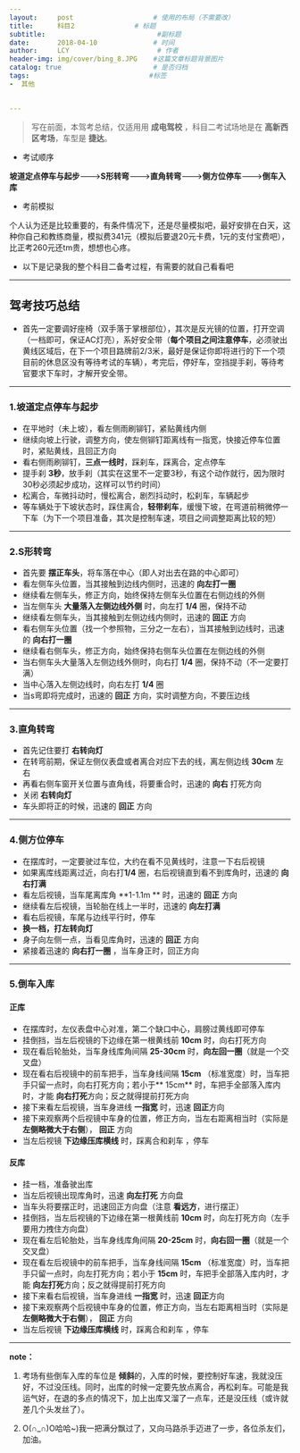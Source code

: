 ```yaml
---
layout:     post                    # 使用的布局（不需要改）
title:      科目2               # 标题 
subtitle:                            #副标题
date:       2018-04-10              # 时间
author:     LCY                      # 作者
header-img: img/cover/bing_8.JPG    #这篇文章标题背景图片
catalog: true                       # 是否归档
tags:                              #标签
-  其他

  
---
```

> 写在前面，本驾考总结，仅适用用 **成电驾校** ，科目二考试场地是在 **高新西区考场**，车型是 **捷达**。

* 考试顺序

**坡道定点停车与起步**--->**S形转弯**--->**直角转弯**--->**侧方位停车**--->**倒车入库**

* 考前模拟

个人认为还是比较重要的，有条件情况下，还是尽量模拟吧，最好安排在白天，这种你自己和教练商量，模拟费341元（模拟后要退20元卡费，1元的支付宝费吧），比正考260元还tm贵，想想也心疼。

* 以下是记录我的整个科目二备考过程，有需要的就自己看看吧

---------------------------
## 驾考技巧总结

* 首先一定要调好座椅（双手落于掌根部位），其次是反光镜的位置，打开空调（一档即可，保证AC灯亮），系好安全带（**每个项目之间注意停车**，必须驶出黄线区域后，在下一个项目路牌前2/3米，最好是保证你即将进行的下一个项目前的休息区没有等待考试的车辆），考完后，停好车，空挡提手刹，等待考官要求下车时，才解开安全带。

----------------------------
### 1.坡道定点停车与起步

* 在平地时（未上坡），看左侧雨刷铆钉，紧贴黄线内侧
* 继续向坡上行驶，调整方向，使左侧铆钉距离线有一指宽，快接近停车位置时，紧贴黄线，且回正方向
* 看右侧雨刷铆钉，**三点一线时**，踩刹车，踩离合，定点停车
* 提手刹 **3秒**，放手刹（其实在这里不一定要3秒，有这个动作就行，因为限时30秒必须起步成功，这样可以节约时间）
* 松离合，车微抖动时，慢松离合，剧烈抖动时，松刹车，车辆起步
* 等车辆处于下坡状态时，踩住离合，**轻带刹车**，缓慢下坡，在弯道前稍微停一下车（为下一个项目准备，其次是控制车速，项目之间调整距离比较的短）

--------------------------------------------
### 2.S形转弯

* 首先要 **摆正车头**，将车落在中心（即人对出去在路的中心即可）
* 看左侧车头位置，当其接触到边线内侧时，迅速的 **向左打一圈** 
* 继续看左侧车头，修正方向，始终保持左侧车头位置在右侧边线的外侧
* 当左侧车头 **大量落入左侧边线外侧** 时，向左打 **1/4** 圈，保持不动
* 继续看左侧车头，当其接触到左侧边线内侧时，迅速的 **回正** 方向 
* 看右侧车头位置（找一个参照物，三分之一左右），当其接触到边线时，迅速的 **向右打一圈** 
* 继续看右侧车头，修正方向，始终保持右侧车头位置在左侧边线的外侧
* 当右侧车头大量落入左侧边线外侧时，向右打 **1/4** 圈，保持不动（不一定要打满）
* 当中心落入左侧边线时，向右左打 **1/4** 圈
* 当s弯即将完成时，迅速的 **回正** 方向，实时调整方向，不要压边线

--------------------------------------------

### 3.直角转弯
* 首先记住要打 **右转向灯**
* 在转弯前期，保证左侧仪表盘或者离合对应下去的线，离左侧边线 **30cm** 左右
* 再看右侧车窗开关位置与直角线，将要重合时，迅速的 **向右** 打死方向
* 关闭 **右转向灯**
* 车头即将正的时候，迅速的 **回正** 方向

--------------------------------------------
### 4.侧方位停车
* 在摆库时，一定要驶过车位，大约在看不见黄线时，注意一下右后视镜
* 如果离库线距离过近，向右打**1/4** 圈，右后视镜直到看不到库角时，迅速的 **向右打满** 
* 看左后视镜，当车尾离库角 **1-1.1m ** 时，迅速的  **回正** 方向
* 继续看左后视镜，当轮胎在线上一半时，迅速的 **向左打满** 
* 看右后视镜，车尾与边线平行时，停车
* **换一档，打左转向灯**
* 身子向左侧一点，当看见库角时，迅速的  **回正** 方向
* 紧接着迅速的 **向右打一圈** ，当车身正时，回正方向

---------------------------
### 5.倒车入库

#### 正库
* 在摆库时，左仪表盘中心对准，第二个缺口中心，肩膀过黄线即可停车
* 挂倒挡，当左后视镜的下边缘在第一根黄线前 **10cm** 时，向右打死方向
* 现在看后轮胎处，当车身线库角间隔 **25-30cm** 时，**向左回一圈**（就是一个交叉盘）
* 现在看右后视镜中的前车把手，当车身线间隔 **15cm** （标准宽度）时，当车把手只留一点时，向右打死方向；若小于** 15cm** 时，车把手全部落入库内时，才能 **向右打死**方向；反之就得提前打死方向
* 接下来看左后视镜，当车身进线 **一指宽** 时，迅速  **回正**方向
* 接下来观察两个后视镜中车身的位置，修正方向，当左右距离相当时（实际是 **左侧略微大于右侧**）， **回正** 方向
* 当左后视镜 **下边缘压库横线** 时，踩离合和刹车 ，停车


#### 反库
* 挂一档，准备驶出库
* 当左后视镜出现库角时，迅速 **向左打死** 方向盘
* 当车头将要摆正时，迅速回正方向盘（注意 **看远方**，进行摆正）
* 挂倒挡，当左后视镜的下边缘在第一根黄线前 **10cm** 时，向左打死方向（左手要用力拽住方向盘）
* 现在看左后轮胎处，当车身线库角间隔 **20-25cm** 时，**向右回一圈**（就是一个交叉盘）
* 现在看左后视镜中的前车把手，当车身线间隔 **15cm** （标准宽度）时，当车把手只留一点时，向左打死方向；若小于 **15cm** 时，车把手全部落入库内时，才能 **向左打死**方向；反之就得提前打死方向
* 接下来看右后视镜，当车身进线 **一指宽** 时，迅速  **回正**方向
* 接下来观察两个后视镜中车身的位置，修正方向，当左右距离相当时（实际是 **左侧略微大于右侧**）， **回正** 方向
* 当左后视镜 **下边缘压库横线** 时，踩离合和刹车 ，停车


--------------------
**note：**

1. 考场有些倒车入库的车位是 **倾斜**的，入库的时候，要控制好车速，我就没压好，不过没压线。同时，出库的时候一定要先放点离合，再松刹车。可能是我运气好，在退的多点的情况下，加上出库又溜了一点车，还是没压线（或许就差几个头发丝了）。

2. O(∩_∩)O哈哈~)我一把满分飘过了，又向马路杀手迈进了一步，各位杀友们，加油。
